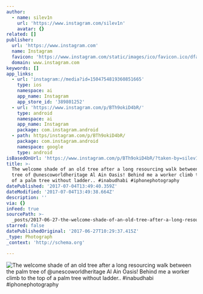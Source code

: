 ```yaml
---
author:
  - name: silev1n
    url: 'https://www.instagram.com/silev1n'
    avatar: {}
related: []
publisher:
  url: 'https://www.instagram.com'
  name: Instagram
  favicon: 'https://www.instagram.com/static/images/ico/favicon.ico/dfa85bb1fd63.ico'
  domain: www.instagram.com
keywords: []
app_links:
  - url: 'instagram://media?id=1504754819360851665'
    type: ios
    namespace: ai
    app_name: Instagram
    app_store_id: '389801252'
  - url: 'https://www.instagram.com/p/BTh9okiD4bR/'
    type: android
    namespace: ai
    app_name: Instagram
    package: com.instagram.android
  - path: https/instagram.com/p/BTh9okiD4bR/
    package: com.instagram.android
    namespace: google
    type: android
isBasedOnUrl: 'https://www.instagram.com/p/BTh9okiD4bR/?taken-by=silev1n'
title: >-
  The welcome shade of an old tree after a long resourcing walk between the palm
  tree of @unescoworldheritage Al Ain Oasis! Behind me a worker climb to the top
  of a palm tree without ladder.. #inabudhabi #iphonephotography
datePublished: '2017-07-04T13:49:40.359Z'
dateModified: '2017-07-04T13:49:38.664Z'
description: ''
via: {}
inFeed: true
sourcePath: >-
  _posts/2017-06-27-the-welcome-shade-of-an-old-tree-after-a-long-resourcing-wal.md
starred: false
datePublishedOriginal: '2017-06-27T10:29:37.415Z'
_type: Photograph
_context: 'http://schema.org'

---
```

![The welcome shade of an old tree after a long resourcing walk between the palm tree of @unescoworldheritage Al Ain Oasis! Behind me a worker climb to the top of a palm tree without ladder.. #inabudhabi #iphonephotography](https://scontent.cdninstagram.com/t51.2885-15/s640x640/sh0.08/e35/18161312_791711650976183_1656993619678068736_n.jpg)
